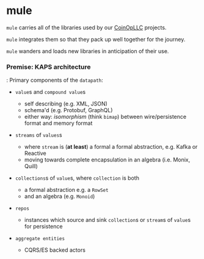 # mule

`mule` carries all of the libraries used by our [CoinOpLLC](https://coinopllc.com) projects.

`mule` integrates them so that they pack up well together for the journey.

`mule` wanders and loads new libraries in anticipation of their use.

### Premise: KAPS architecture
: Primary components of the `datapath`:
  - `value`s and `compound value`s
      - self describing (e.g. XML, JSON)
      - schema'd (e.g. Protobuf, GraphQL)
      - either way: _isomorphism_ (think `bimap`) between wire/persistence format and memory format
  - `streams` of `values`s
      - where `stream` is (**at least**) a formal a formal abstraction, e.g. Kafka or Reactive
      - moving towards complete encapsulation in an algebra (i.e. Monix, Quill)

  - `collections`s of `value`s, where `collection` is both
      - a formal abstraction e.g. a `RowSet`
      - and an algebra (e.g. `Monoid`)

  - `repos`
      - instances which source and sink `collection`s or `stream`s of `value`s for persistence

  - `aggregate entities`
      - CQRS/ES backed actors
